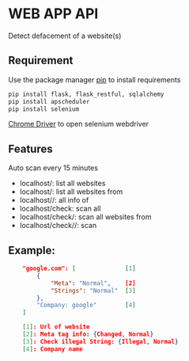 # WEB APP API

Detect defacement of a website(s)

## Requirement

Use the package manager [pip](https://pip.pypa.io/en/stable/) to install requirements

```bash
pip install flask, flask_restful, sqlalchemy
pip install apscheduler
pip install selenium
```

[Chrome Driver](https://chromedriver.chromium.org/downloads) to open selenium webdriver

## Features

Auto scan every 15 minutes

- localhost/: list all websites
- localhost/<company name>: list all websites from <company name>
- localhost/<company name>/<url>: all info of <url>
- localhost/check: scan all
- localhost/check/<company name>: scan all websites from <company name>
- localhost/check/<company name>/<url>: scan <url>

## Example:

```json
	"google.com": [              [1]
        {
            "Meta": "Normal",    [2]
            "Strings": "Normal"  [3]
        },
        "Company: google"        [4]
    ]

    [1]: Url of website
    [2]: Meta tag info: {Changed, Normal}
    [3]: Check illegal String: {Illegal, Normal}
    [4]: Company name
```